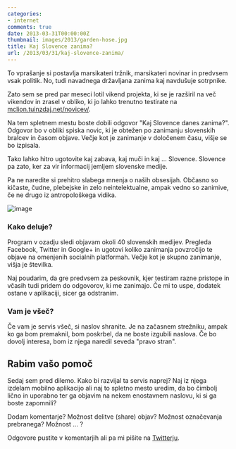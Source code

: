 ```yaml
---
categories: 
- internet
comments: true
date: 2013-03-31T00:00:00Z
thumbnail: images/2013/garden-hose.jpg
title: Kaj Slovence zanima?
url: /2013/03/31/kaj-slovence-zanima/
---
```


To vprašanje si postavlja marsikateri tržnik, marsikateri novinar in predvsem vsak politik. No, tudi navadnega državljana zanima kaj navdušuje sotrpnike.

Zato sem se pred par meseci lotil vikend projekta, ki se je razširil na več vikendov in zrasel v obliko, ki jo lahko trenutno testirate na [mclion.tuinzdaj.net/novicev/](http://mclion.tuinzdaj.net/novicev/). 

Na tem spletnem mestu boste dobili odgovor "Kaj Slovence danes zanima?". Odgovor bo v obliki spiska novic, ki je obtežen po zanimanju slovenskih bralcev in časom objave. Večje kot je zanimanje v določenem času, višje se bo izpisala. 

Tako lahko hitro ugotovite kaj zabava, kaj muči in kaj … Slovence. Slovence pa zato, ker za vir informacij jemljem slovenske medije. 

Pa ne naredite si prehitro slabega mnenja o naših obsesijah. Občasno so kičaste, čudne, plebejske in zelo neintelektualne, ampak vedno so zanimive, če ne drugo iz antropološkega vidika.

![image](/images/2013/garden-hose.jpg)

### Kako deluje?

Program v ozadju sledi objavam okoli 40 slovenskih medijev. Pregleda Facebook, Twitter in Google+ in ugotovi koliko zanimanja povzročijo te objave na omenjenih socialnih platformah. Večje kot je skupno zanimanje, višja je številka.

Naj poudarim, da gre predvsem za peskovnik, kjer testiram razne pristope in včasih tudi pridem do odgovorov, ki me zanimajo. Če mi to uspe, dodatek ostane v aplikaciji, sicer ga odstranim.

### Vam je všeč?

Če vam je servis všeč, si naslov shranite. Je na začasnem strežniku, ampak ko ga bom premaknil, bom poskrbel, da ne boste izgubili naslova. Če bo dovolj interesa, bom iz njega naredil seveda "pravo stran".

## Rabim vašo pomoč

Sedaj sem pred dilemo. Kako bi razvijal ta servis naprej? Naj iz njega izdelam mobilno aplikacijo ali naj to spletno mesto uredim, da bo čimbolj lično in uporabno ter ga objavim na nekem enostavnem naslovu, ki si ga boste zapomnili?

Dodam komentarje? Možnost delitve (share) objav? Možnost označevanja prebranega? Možnost … ?

Odgovore pustite v komentarjih ali pa mi pišite na [Twitterju](http://twitter.com/mclion).

